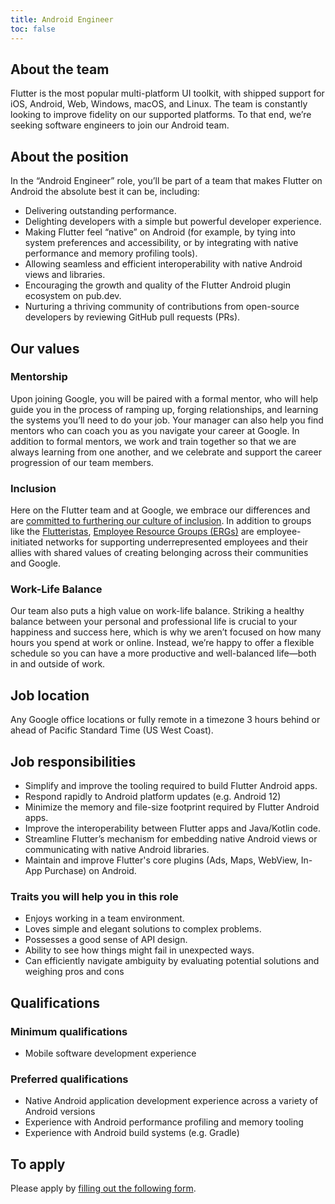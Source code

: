 ```yaml
---
title: Android Engineer
toc: false
---
```


## About the team

Flutter is the most popular multi-platform UI toolkit, with shipped support for iOS,
Android, Web, Windows, macOS, and Linux.  The team is constantly looking
to improve fidelity on our supported platforms. To that end,
we’re seeking software engineers to join our Android team.

## About the position

In the “Android Engineer” role, you’ll be part of a team that makes
Flutter on Android the absolute best it can be, including:

*   Delivering outstanding performance.
*   Delighting developers with a simple but powerful developer experience.
*   Making Flutter feel “native” on Android (for example, by tying into system preferences
     and accessibility, or by integrating with native performance and memory profiling tools).
*   Allowing seamless and efficient interoperability with native Android views and libraries.
*   Encouraging the growth and quality of the Flutter Android plugin ecosystem on pub.dev.
*   Nurturing a thriving community of contributions from open-source developers by reviewing
     GitHub pull requests (PRs).

## Our values

### Mentorship

Upon joining Google, you will be paired with a formal mentor, who will help guide you in the process of ramping up, forging relationships, and learning the systems you’ll need to do your job.  Your manager can also help you find mentors who can coach you as you navigate your career at Google. In addition to formal mentors, we work and train together so that we are always learning from one another, and we celebrate and support the career progression of our team members.

### Inclusion

Here on the Flutter team and at Google, we embrace our differences
and are [committed to furthering our culture of inclusion](https://flutter.dev/culture).
In addition to groups like the [Flutteristas](https://flutteristas.org/),
[Employee Resource Groups (ERGs)](https://diversity.google/commitments/)
are employee-initiated networks for supporting underrepresented employees
and their allies with shared values of creating belonging across their communities and Google.

### Work-Life Balance

Our team also puts a high value on work-life balance. Striking a healthy balance between your personal and professional life is crucial to your happiness and success here, which is why we aren’t focused on how many hours you spend at work or online. Instead, we’re happy to offer a flexible schedule so you can have a more productive and well-balanced life—both in and outside of work.

## Job location

Any Google office locations or fully remote in a timezone 3 hours behind or ahead of Pacific Standard Time (US West Coast).

## Job responsibilities

*   Simplify and improve the tooling required to build Flutter Android apps.
*   Respond rapidly to Android platform updates (e.g. Android 12)
*   Minimize the memory and file-size footprint required by Flutter Android apps.
*   Improve the interoperability between Flutter apps and Java/Kotlin code.
*   Streamline Flutter’s mechanism for embedding native Android views or communicating with native Android libraries.
*   Maintain and improve Flutter's core plugins (Ads, Maps, WebView, In-App Purchase) on Android.

### Traits you will help you in this role

*   Enjoys working in a team environment.
*   Loves simple and elegant solutions to complex problems.
*   Possesses a good sense of API design.
*   Ability to see how things might fail in unexpected ways.
*   Can efficiently navigate ambiguity by evaluating potential solutions and weighing pros and cons

## Qualifications

### Minimum qualifications

*   Mobile software development experience

### Preferred qualifications

*   Native Android application development experience across a variety of Android versions
*   Experience with Android performance profiling and memory tooling
*   Experience with Android build systems (e.g. Gradle)

## To apply

Please apply by [filling out the following form](https://flutter.dev/go/job).
